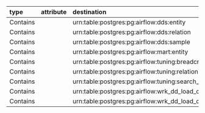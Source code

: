 | type     | attribute   | destination                                               | source                                            |
|:---------|:------------|:----------------------------------------------------------|:--------------------------------------------------|
| Contains |             | urn:table:postgres:pg:airflow:dds:entity                  | urn:schema:postgres:pg:airflow:dds                |
| Contains |             | urn:table:postgres:pg:airflow:dds:relation                | urn:schema:postgres:pg:airflow:dds                |
| Contains |             | urn:table:postgres:pg:airflow:dds:sample                  | urn:schema:postgres:pg:airflow:dds                |
| Contains |             | urn:table:postgres:pg:airflow:mart:entity                 | urn:schema:postgres:pg:airflow:mart               |
| Contains |             | urn:table:postgres:pg:airflow:tuning:breadcrumb           | urn:schema:postgres:pg:airflow:tuning             |
| Contains |             | urn:table:postgres:pg:airflow:tuning:relations_type       | urn:schema:postgres:pg:airflow:tuning             |
| Contains |             | urn:table:postgres:pg:airflow:tuning:search_help          | urn:schema:postgres:pg:airflow:tuning             |
| Contains |             | urn:table:postgres:pg:airflow:wrk_dd_load_dds_pg:entity   | urn:schema:postgres:pg:airflow:wrk_dd_load_dds_pg |
| Contains |             | urn:table:postgres:pg:airflow:wrk_dd_load_dds_pg:relation | urn:schema:postgres:pg:airflow:wrk_dd_load_dds_pg |